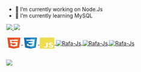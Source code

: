
- 🔭 I’m currently working on Node.Js
- 🌱 I’m currently learning MySQL

<a href="https://github.com/Somersalt">
  <img height="160em" src="https://github-readme-stats.vercel.app/api?username=Somersalt&show_icons=true&theme=dark&include_all_commits=true&count_private=true"/>
  <img height="160em" src="https://github-readme-stats.vercel.app/api/top-langs/?username=Somersalt&layout=compact&langs_count=7&theme=dark"/>
</div>
<div style="display: inline_block"><br>
  
  <img align="center" alt="Rafa-HTML" height="30" width="40" src="https://raw.githubusercontent.com/devicons/devicon/master/icons/html5/html5-original.svg">
  <img align="center" alt="Rafa-CSS" height="30" width="40" src="https://raw.githubusercontent.com/devicons/devicon/master/icons/css3/css3-original.svg">
  <img align="center" alt="Rafa-Js" height="30" width="40" src="https://raw.githubusercontent.com/devicons/devicon/master/icons/javascript/javascript-plain.svg">
  <img align="center" alt="Rafa-Js" height="30" width="40" src="https://cdn.worldvectorlogo.com/logos/mongodb-icon-1.svg">
  <img align="center" alt="Rafa-Js" height="30" width="40" src="https://cdn.worldvectorlogo.com/logos/postgresql.svg">
  <img align="center" alt="Rafa-Js" height="30" width="40" src="https://cdn.worldvectorlogo.com/logos/mysql-3.svg">
  
  ##
 
  <a href="https://www.linkedin.com/in/ygor-vidal/" target="_blank"><img src="https://img.shields.io/badge/-LinkedIn-%230077B5?style=for-the-badge&logo=linkedin&logoColor=white" target="_blank"></a>
